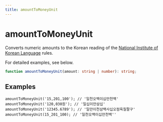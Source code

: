 ```yaml
---
title: amountToMoneyUnit
---
```


# amountToMoneyUnit

Converts numeric amounts to the Korean reading of the [National Institute of Korean Language](https://ko.dict.naver.com/#/correct/korean/info?seq=602) rules.

For detailed examples, see below.

```typescript
function amountToMoneyUnit(amount: string | number): string;
```

## Examples

```tsx
amountToMoneyUnit('15,201,100'); // '일천오백이십만천백'
amountToMoneyUnit('120,030원'); // '일십이만삼십'
amountToMoneyUnit('12345.6789'); // '일만이천삼백사십오점육칠팔구'
amountToMoneyUnit(15_201_100); // '일천오백이십만천백''
```
